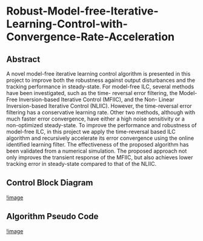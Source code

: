 # Robust-Model-free-Iterative-Learning-Control-with-Convergence-Rate-Acceleration 
## Abstract
A novel model-free iterative learning control algorithm is presented in this project to improve both the robustness against output disturbances and the tracking performance in steady-state. For model-free ILC, several methods have been investigated, such as the time- reversal error filtering, the Model-Free Inversion-based Iterative Control (MFIIC), and the Non- Linear Inversion-based Iterative Control (NLIIC). However, the time-reversal error filtering has a conservative learning rate. Other two methods, although with much faster error convergence, have either a high noise sensitivity or a non-optimized steady-state. To improve the performance and robustness of model-free ILC, in this project we apply the time-reversal based ILC algorithm and recursively accelerate its error convergence using the online identified learning filter. The effectiveness of the proposed algorithm has been validated from a numerical simulation. The proposed approach not only improves the transient response of the MFIIC, but also achieves lower tracking error in steady-state compared to that of the NLIIC.

## Control Block Diagram

[!image](https://github.com/Geng-Hao/Robust-Model-free-Iterative-Learning-Control-with-Convergence-Rate-Acceleration/blob/master/AlgorithmBlockDiag.png)

## Algorithm Pseudo Code

[!image](https://github.com/Geng-Hao/Robust-Model-free-Iterative-Learning-Control-with-Convergence-Rate-Acceleration/blob/master/PseudoCode.png)
